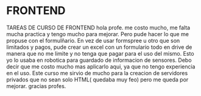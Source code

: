 # FRONTEND
TAREAS DE CURSO DE FRONTEND
hola profe. me costo mucho, me falta mucha practica y tengo mucho para mejorar. Pero pude hacer lo que me propuse con el formulñario. 
En vez de usar formspree u otro que son limitados y pagos, pude crear un excel con  un formulario todo en drive de manera que no me limite y no tenga que pagar para el uso del mismo.
Esto yo lo usaba en robotica para guardado de informacion de sensores. Debo decir que me costo mucho mas aplicarlo aqui, ya que no tengo experiencia en el uso.
Este curso me sirvio de mucho para la creacion de servidores privados que no sean solo HTML( quedaba muy feo) pero me queda por mejorar. gracias profes.
